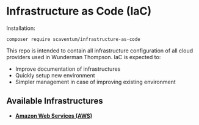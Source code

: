 # Infrastructure as Code (IaC)

Installation:
```
composer require scaventum/infrastructure-as-code
```

This repo is intended to contain all infrastructure configuration of all cloud providers used in Wunderman Thompson. IaC is expected to:

* Improve documentation of infrastructures
* Quickly setup new environment
* Simpler management in case of improving existing environment

## Available Infrastructures

*  __[Amazon Web Services (AWS)](/aws/README.md)__